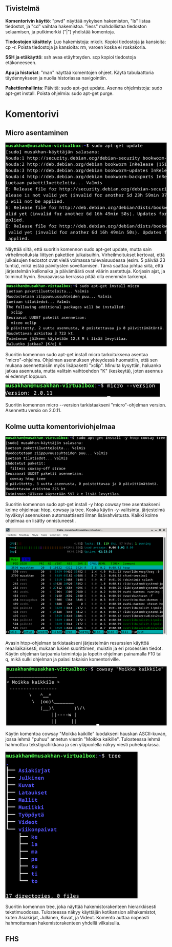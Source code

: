 ## Tivistelmä
**Komentorivin käyttö**: "pwd" näyttää nykyisen hakemiston, "ls" listaa tiedostot, ja "cd" vaihtaa hakemistoa.
"less" mahdollistaa tiedoston selaamisen, ja putkimerkki ("|") yhdistää komentoja.

**Tiedostojen käsittely**: Luo hakemistoja: mkdir. Kopioi tiedostoja ja kansioita: cp -r. Poista tiedostoja ja kansioita: rm, varoen koska ei roskakoria.

**SSH ja etäkäyttö**: ssh avaa etäyhteyden. scp kopioi tiedostoja etäkoneeseen.

**Apu ja historiat**: "man" näyttää komentojen ohjeet. Käytä tabulaattoria täydennykseen ja nuolia historiassa navigointiin.

**Pakettienhallinta**: Päivitä: sudo apt-get update. Asenna ohjelmistoja: sudo apt-get install. Poista ohjelmia: sudo apt-get purge.

# Komentorivi

## Micro asentaminen

![Update](micro1.png)

Näyttää siltä, että suoritin komennon sudo apt-get update, mutta sain virheilmoituksia liittyen pakettien julkaisuihin. Virheilmoitukset kertovat, että julkaisujen tiedostot ovat vielä voimassa tulevaisuudessa (esim. 5 päivää 23 tuntia), mikä estää päivitysten soveltamisen. Tämä saattaa johtua siitä, että järjestelmän kellonaika ja päivämäärä ovat väärin asetettuja.
Korjasin ajat, ja toiminut hyvin. Seuraavassa kerrassa pitää olla enemmän tarkempi.

![Install](micro2.png)

Suoritin komennon sudo apt-get install micro tarkoituksena asentaa "micro"-ohjelma. Ohjelman asennuksen yhteydessä huomattiin, että sen mukana asennettaisiin myös lisäpaketti "xclip". Minulta kysyttiin, haluanko jatkaa asennusta, mutta valitsin vaihtoehdon "K" (keskeytä), joten asennus ei edennyt loppuun.

![Check](micro3.png)

Suoritin komennon micro --version tarkistaakseni "micro"-ohjelman version. Asennettu versio on 2.0.11.

## Kolme uutta komentoriviohjelmaa

![Install1](kolme1.png)

Suoritin komennon sudo apt-get install -y htop cowsay tree asentaakseni kolme ohjelmaa: htop, cowsay ja tree. Koska käytin -y-valitsinta, järjestelmä hyväksyi asennuksen automaattisesti ilman lisävahvistusta. Kaikki kolme ohjelmaa on lisätty onnistuneesti.

![Install2](kolme2.png)

Avasin htop-ohjelman tarkistaakseni järjestelmän resurssien käyttöä reaaliaikaisesti, mukaan lukien suorittimen, muistin ja eri prosessien tiedot. Käytin ohjelman tarjoamia toimintoja ja lopetin ohjelman painamalla F10 tai q, mikä sulki ohjelman ja palasi takaisin komentoriville.

![Install2](kolme3.png)

Käytin komentoa cowsay "Moikka kaikille" luodakseni hauskan ASCII-kuvan, jossa lehmä "puhuu" annetun viestin "Moikka kaikille". Tulosteessa lehmä hahmottuu tekstigrafiikkana ja sen yläpuolella näkyy viesti puhekuplassa. 

![Install2](kolme4.png)

Suoritin komennon tree, joka näyttää hakemistorakenteen hierarkkisesti tekstimuodossa. Tulosteessa näkyy käyttäjän kotikansion alihakemistot, kuten Asiakirjat, Julkinen, Kuvat, ja Videot. Komento auttaa nopeasti hahmottamaan hakemistorakenteen yhdellä vilkaisulla.

## FHS
